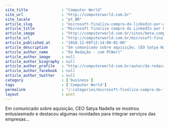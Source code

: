 ```yaml
---
site_title               : "Computer World"
site_url                 : "http://computerworld.com.br"
site_locale              : "pt_BR"
article_slug             : "microsoft-finaliza-compra-do-linkedin-por-uss-26-bilhoes"
article_title            : "Microsoft finaliza compra do LinkedIn por US$ 26 bilhões"
article_image            : "http://computerworld.com.br/sites/beta.computerworld.com.br/files/news_articles/linkedin_2.jpg"
article_url              : "http://computerworld.com.br/microsoft-finaliza-compra-do-linkedin-por-us-26-bilhoes"
article_published_at     : "2016-12-09T12:14:00-02:00"
article_description      : "Em comunicado sobre aquisição, CEO Satya Nadella se mostrou entusiasmado e destacou algumas novidades para integrar serviços das empresas..."
article_author_name      : "Da Redação - com PCWorl"
article_author_image     : null
article_author_biography : null
article_author_profile   : "http://computerworld.com.br/autor/da-redacao-com-pcworld"
article_author_facebook  : null
article_author_twitter   : null
category                 : ['business']
tags                     : ['Computer World']
permalink                : "/:categories/microsoft-finaliza-compra-do-linkedin-por-uss-26-bilhoes/"
layout                   : post
---
```


Em comunicado sobre aquisição, CEO Satya Nadella se mostrou entusiasmado e destacou algumas novidades para integrar serviços das empresas...
